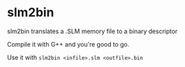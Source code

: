 # slm2bin
slm2bin translates a .SLM memory file to a binary descriptor

Compile it with G++ and you're good to go. 

Use it with
```slm2bin <infile>.slm <outfile>.bin```

